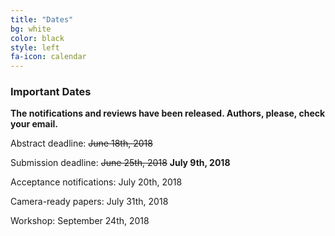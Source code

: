 ```yaml
---
title: "Dates"
bg: white
color: black
style: left
fa-icon: calendar
---
```


### Important Dates

**The notifications and reviews have been released. Authors, please, check your email.**

Abstract deadline: <s>June 18th, 2018</s>

Submission deadline: <s>June 25th, 2018</s> **July 9th, 2018**

Acceptance notifications: July 20th, 2018

Camera-ready papers: July 31th, 2018

Workshop: September 24th, 2018
